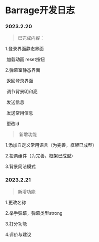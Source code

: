# Barrage开发日志

### 2023.2.20

> 已完成内容：
>

1.登录界面静态界面

​	加载动画 reset按钮

2.弹幕室静态界面

​	返回登录界面

​	调节背景明和亮

​	发送信息

​	发送常用信息

​	更改id

> ​	新增功能

1.添加自定义常用语言（为完善，框架已成型）

2.投票组件（为完善，框架已成型）

3.背景简洁模式



### 2023.2.21

> 新增功能

1.更改名称

2.举手弹幕，弹幕类型strong

3.打分功能

4.评价与建议
